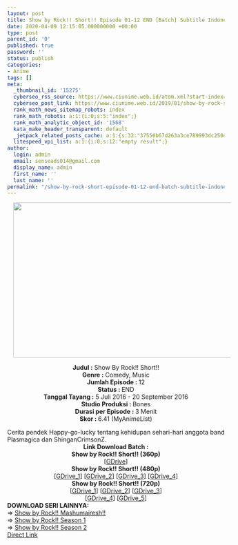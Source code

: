 ```yaml
---
layout: post
title: Show by Rock!! Short!! Episode 01-12 END [Batch] Subtitle Indonesia
date: 2020-04-09 12:15:05.000000000 +00:00
type: post
parent_id: '0'
published: true
password: ''
status: publish
categories:
- Anime
tags: []
meta:
  _thumbnail_id: '15275'
  cyberseo_rss_source: https://www.ciunime.web.id/atom.xml?start-index=3151&max-results=150
  cyberseo_post_link: https://www.ciunime.web.id/2019/01/show-by-rock-short-episode-01-12-end.html
  rank_math_news_sitemap_robots: index
  rank_math_robots: a:1:{i:0;s:5:"index";}
  rank_math_analytic_object_id: '1568'
  kata_make_header_transparent: default
  _jetpack_related_posts_cache: a:1:{s:32:"37550b67d263a3ce789993dc25046c5f";a:2:{s:7:"expires";i:1649504569;s:7:"payload";a:0:{}}}
  litespeed_vpi_list: a:1:{i:0;s:12:"empty result";}
author:
  login: admin
  email: senseads014@gmail.com
  display_name: admin
  first_name: ''
  last_name: ''
permalink: "/show-by-rock-short-episode-01-12-end-batch-subtitle-indonesia/"
---
```

<div class="separator" style="clear: both; text-align: center;"><a href="https://1.bp.blogspot.com/-J7QHHdxlzuU/XD4WWNm8szI/AAAAAAAAHgk/vmeKfSjnumc8OvkFMRxfBlo20RBeG8HOgCPcBGAYYCw/s1600/Show%2BBy%2BRock%2521%2521%2BShort%2521%2521.jpg" imageanchor="1" style="margin-left: 1em; margin-right: 1em;"><img border="0" data-original-height="720" data-original-width="1280" height="360" src="{{ site.baseurl }}/assets/2020/04/Show%2BBy%2BRock%2521%2521%2BShort%2521%2521.jpg" width="640" /></a></div>
<p>
<div style="text-align: center;"><b>Judul :</b> Show By Rock!! Short!!</div>
<div style="text-align: center;"><b><b>Genre :</b></b> Comedy, Music</div>
<div style="text-align: center;"><b>Jumlah Episode : </b>12<br /><b>Status :&nbsp;</b>END<br /><b>Tanggal Tayang :</b> 5 Juli 2016 - 20 September 2016<br /><b>Studio Produksi : </b>Bones<br /><b>Durasi per Episode : </b>3 Menit</div>
<div style="text-align: center;"><b>Skor : </b>6.41 (MyAnimeList)</div>
<p>
<div style="text-align: justify;">Cerita pendek Happy-go-lucky tentang kehidupan sehari-hari anggota band Plasmagica dan ShinganCrimsonZ.</div>
<div style="text-align: center;"><b>Link Download Batch :</b></div>
<div style="text-align: center;">
<div style="text-align: center;"><b>Show by Rock!! Short!! (360p)</b><br />[<a href="https://drive.google.com/uc?export=download&amp;id=1cAVycBflzAt-TEKaz_77516xMLywjqr1" target="_blank" rel="noopener">GDrive</a>]</div>
<div style="text-align: center;"></div>
</div>
<div style="text-align: center;"><b>Show by Rock!! Short!! (480p)</b><br />[<a href="https://drive.google.com/uc?export=download&amp;id=1TgxyZPD88TGL6sQCU5oKXvQAXG-7eIBZ" target="_blank" rel="noopener">GDrive_1</a>] [<a href="https://drive.google.com/uc?export=download&amp;id=12e9XrTOlf4Kru_hW2DjH0EhqA7OhSYal" target="_blank" rel="noopener">GDrive_2</a>] [<a href="https://drive.google.com/uc?export=download&amp;id=0B1NFsVumMTkKS3hhQ1phRnFMU0k" target="_blank" rel="noopener">GDrive_3</a>] [<a href="https://drive.google.com/uc?export=download&amp;id=0BxOFOEXsdOElSWIxci1Td0NpajQ" target="_blank" rel="noopener">GDrive_4</a>]</div>
<div style="text-align: center;"><b>Show by Rock!! Short!! (720p)</b><br />[<a href="https://drive.google.com/uc?export=download&amp;id=1mEzVxYbscEVHDbA_mG4xHvEXdw-VXHz6" target="_blank" rel="noopener">GDrive_1</a>] [<a href="https://drive.google.com/uc?export=download&amp;id=16yJ18OWsePCrSF0ESku_Z3OcE3uj38T0" target="_blank" rel="noopener">GDrive_2</a>] [<a href="https://drive.google.com/uc?export=download&amp;id=1Pyt6BYrRwF2OoQ7aWRzLQNcyQap3fBQl" target="_blank" rel="noopener">GDrive_3</a>]<br />[<a href="https://drive.google.com/uc?export=download&amp;id=0B1NFsVumMTkKNjBXbDNYYk02VFU" target="_blank" rel="noopener">GDrive_4</a>] [<a href="https://drive.google.com/uc?export=download&amp;id=0BxOFOEXsdOEldzd4OTRSbGQ4XzQ" target="_blank" rel="noopener">GDrive_5</a>]
<div style="text-align: left;"></div>
<div style="text-align: justify;"></div>
<div style="text-align: justify;"><b>DOWNLOAD&nbsp;</b><b>SERI LAINNYA</b><b>:</b></div>
<div style="text-align: justify;">=&gt;&nbsp;<a href="https://www.ciunime.web.id/2020/03/show-by-rock-mashumairesh-episode-01-12.html" target="_blank" rel="noopener">Show by Rock!! Mashumairesh!!</a><br />=&gt;&nbsp;<a href="https://www.ciunime.web.id/2019/01/show-by-rock-season-1-episode-01-12-end.html" target="_blank" rel="noopener">Show by Rock!! Season 1</a></div>
<div style="text-align: justify;">=&gt;&nbsp;<a href="https://www.ciunime.web.id/2019/01/show-by-rock-season-2-episode-01-12-end.html" target="_blank" rel="noopener">Show by Rock!! Season 2</a></div>
<div style="text-align: justify;"></div>
</div>
<link rel="stylesheet" href="https://cdnjs.cloudflare.com/ajax/libs/font-awesome/4.7.0/css/font-awesome.min.css" />
<div class="divbtn"> <a href="https://handymansurrender.com/fihup8buzv?key=94550f7ce39444073321dde3b8782f97" class="btn"><i class="fa fa-download"></i> Direct Link</a> </div>
